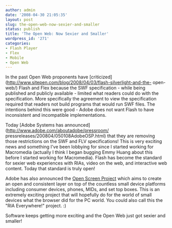 ```yaml
---
author: admin
date: '2008-04-30 21:05:35'
layout: post
slug: the-open-web-now-sexier-and-smaller
status: publish
title: 'The Open Web: Now Sexier and Smaller'
wordpress_id: '271'
categories:
- Flash Player
- Flex
- Mobile
- Open Web
---
```


In the past Open Web proponents have
[criticized](http://www.sitepen.com/blog/2008/04/03/flash-silverlight-and-the-
open-web/) Flash and Flex because the SWF specification - while being
published and publicly available - limited what readers could do with the
specification. More specifically the agreement to view the specification
required that readers not build programs that would run SWF files. The
intentions behind this were good - Adobe does not want Flash to have
inconsistent and incompatible implementations.

Today [Adobe Systems has announced](http://www.adobe.com/aboutadobe/pressroom/
pressreleases/200804/050108AdobeOSP.html) that they are removing those
restrictions on the SWF and FLV specifications! This is very exciting news and
something I've been lobbying for since I started working for Macromedia
(actually I think I began bugging Emmy Huang about this before I started
working for Macromedia). Flash has become the standard for sexier web
experiences with RIAs, video on the web, and interactive web content. Today
that standard is truly open!

Adobe has also announced the [Open Screen
Project](http://www.openscreenproject.org) which aims to create an open and
consistent layer on top of the countless small device platforms including
consumer devices, phones, MIDs, and set top boxes. This is an extremely
exciting project that will hopefully do for the world of small devices what
the browser did for the PC world. You could also call this the "RIA
Everywhere!" project. :)

Software keeps getting more exciting and the Open Web just got sexier and
smaller!

